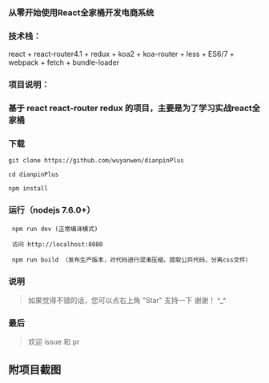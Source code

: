 ### 从零开始使用React全家桶开发电商系统

### 技术栈：
react + react-router4.1 + redux + koa2 + koa-router + less + ES6/7 + webpack + fetch + bundle-loader

### 项目说明：

### 基于 react react-router redux 的项目，主要是为了学习实战react全家桶

### 下载

 	git clone https://github.com/wuyanwen/dianpinPlus

 	cd dianpinPlus

 	npm install

### 运行（nodejs 7.6.0+）
```
 npm run dev (正常编译模式)

 访问 http://localhost:8080

 npm run build （发布生产版本，对代码进行混淆压缩，提取公共代码，分离css文件）
```
### 说明


>  如果觉得不错的话，您可以点右上角 "Star" 支持一下 谢谢！ ^_^

### 最后

>  欢迎 issue 和 pr<br>

## 附项目截图


